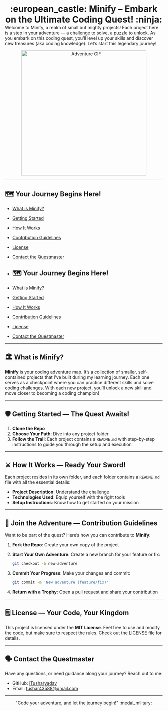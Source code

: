 <h1 align="center" style="margin-bottom: 0;">:european_castle: Minify – Embark on the Ultimate Coding Quest! :ninja:</h1>
Welcome to Minify, a realm of small but mighty projects! Each project here is a step in your adventure — a challenge to solve, a puzzle to unlock. As you embark on this coding quest, you’ll level up your skills and discover new treasures (aka coding knowledge). Let’s start this legendary journey!

<p align="center">
  <img src="https://media3.giphy.com/media/v1.Y2lkPTc5MGI3NjExMDNldXA4M3J0NjRqZHB2cTF4dW1yNmRkM3Bqb3YyOTR0aTVmcm95YiZlcD12MV9pbnRlcm5hbF9naWZfYnlfaWQmY3Q9Zw/gkDfMPiEOe3kO6GdUb/giphy.gif" alt="Adventure GIF" width="400">
  <!-- <img src="https://media2.giphy.com/media/v1.Y2lkPTc5MGI3NjExNm1sbGF0b25kcHg4YzB1em10OTU1ZXprbGRtZXFzdG9hcDBnd3Z2OSZlcD12MV9pbnRlcm5hbF9naWZfYnlfaWQmY3Q9Zw/DQdrIDssFKwUe2qrbu/giphy.gif" alt="Adventure GIF" width="400"> -->
</p>

---

## :world_map: Your Journey Begins Here!
- [What is Minify?](#classical_building-what-is-minify)
- [Getting Started](#shield-getting-started-the-quest-awaits)
- [How It Works](#crossed_swords-how-it-works—ready-your-sword!)
- [Contribution Guidelines](#beginner-join-the-adventure—contribution-guidelines)
- [License](#spiral_notepad-memo-license—your-code,-your-kingdom)
- [Contact the Questmaster](#speaking_head-contact-the-questmaster)

- ## :world_map: Your Journey Begins Here!
- [What is Minify?](#classical_building-what-is-minify)
- [Getting Started](#shield-getting-started--the-quest-awaits)
- [How It Works](#crossed_swords-how-it-works--ready-your-sword)
- [Contribution Guidelines](#beginner-join-the-adventure--contribution-guidelines)
- [License](#spiral_notepad-license--your-code-your-kingdom)
- [Contact the Questmaster](#speaking_head-contact-the-questmaster)


---
## :classical_building: What is **Minify**?

**Minify** is your coding adventure map. It’s a collection of smaller, self-contained projects that I’ve built during my learning journey. Each one serves as a checkpoint where you can practice different skills and solve coding challenges. With each new project, you’ll unlock a new skill and move closer to becoming a coding champion!

---

##  :shield: Getting Started — The Quest Awaits!

1. **Clone the Repo**  
2. **Choose Your Path**: Dive into any project folder  
3. **Follow the Trail**: Each project contains a `README.md` with step-by-step instructions to guide you through the setup and execution

---


## :crossed_swords: How It Works — Ready Your Sword!

Each project resides in its own folder, and each folder contains a `README.md` file with all the essential details:

- **Project Description**: Understand the challenge
- **Technologies Used**: Equip yourself with the right tools
- **Setup Instructions**: Know how to get started on your mission

---

## :beginner: Join the Adventure — Contribution Guidelines

Want to be part of the quest? Here’s how you can contribute to **Minify**:

1. **Fork the Repo**: Create your own copy of the project  
2. **Start Your Own Adventure**: Create a new branch for your feature or fix:
   ```bash
   git checkout -b new-adventure
   ```
   
3. **Commit Your Progress**: Make your changes and commit:
   ```bash
   git commit -m 'New adventure (feature/fix)'
   ```
   
4. **Return with a Trophy**: Open a pull request and share your contribution

---

## :spiral_notepad: License — Your Code, Your Kingdom

This project is licensed under the **MIT License**. Feel free to use and modify the code, but make sure to respect the rules. Check out the [LICENSE](LICENSE) file for details.

---

## :speaking_head: Contact the Questmaster

Have any questions, or need guidance along your journey? Reach out to me:

- GitHub: [iTusharyadav](https://github.com/iTusharyadav)
- Email: tushar43588@gmail.com

---

<p align="center">
  "Code your adventure, and let the journey begin!" :medal_military:
</p>

